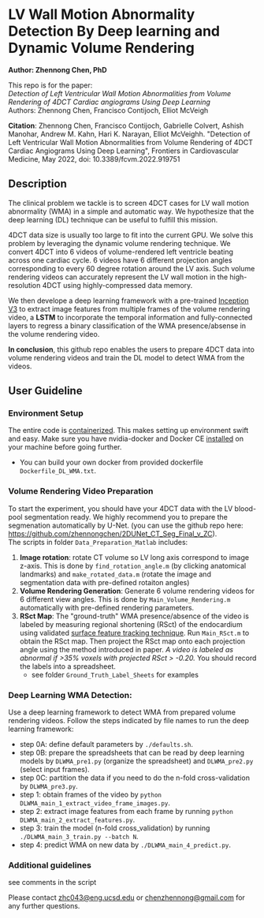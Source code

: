 # LV Wall Motion Abnormality Detection By Deep learning and Dynamic Volume Rendering
**Author: Zhennong Chen, PhD**<br />

This repo is for the paper: <br />
*Detection of Left Ventricular Wall Motion Abnormalities from Volume Rendering of 4DCT Cardiac angiograms Using Deep Learning* <br />
Authors: Zhennong Chen, Francisco Contijoch, Elliot McVeigh<br />

**Citation**: Zhennong Chen, Francisco Contijoch, Gabrielle Colvert, Ashish Manohar, Andrew M. Kahn, Hari K. Narayan, Elliot McVeighh. "Detection of Left Ventricular Wall Motion Abnormalities from Volume Rendering of 4DCT Cardiac Angiograms Using Deep Learning", Frontiers in Cardiovascular Medicine, May 2022, doi: 10.3389/fcvm.2022.919751


## Description
The clinical problem we tackle is to screen 4DCT cases for LV wall motion abnormality (WMA) in a simple and automatic way. We hypothesize that the deep learning (DL) technique can be useful to fulfill this mission. 

4DCT data size is usually too large to fit into the current GPU. We solve this problem by leveraging the dynamic volume rendering technique. We convert 4DCT into 6 videos of volume-rendered left ventricle beating across one cardiac cycle. 6 videos have 6 different projection angles corresponding to every 60 degree rotation around the LV axis. Such volume rendering videos can accurately represent the LV wall motion in the high-resolution 4DCT using highly-compressed data memory.

We then develope a deep learning framework with a pre-trained [Inception V3](https://www.tensorflow.org/api_docs/python/tf/keras/applications/inception_v3/InceptionV3) to extract image features from multiple frames of the volume rendering video, a **LSTM** to incorporate the temporal information and fully-connected layers to regress a binary classification of the WMA presence/absense in the volume rendering video.

**In conclusion**, this github repo enables the users to prepare 4DCT data into volume rendering videos and train the DL model to detect WMA from the videos.


## User Guideline
### Environment Setup
The entire code is [containerized](https://www.docker.com/resources/what-container). This makes setting up environment swift and easy. Make sure you have nvidia-docker and Docker CE [installed](https://docs.nvidia.com/datacenter/cloud-native/container-toolkit/install-guide.html#docker) on your machine before going further. <br />
- You can build your own docker from provided dockerfile ```Dockerfile_DL_WMA.txt```. 

### Volume Rendering Video Preparation
To start the experiment, you should have your 4DCT data with the LV blood-pool segmentation ready. We highly recommend you to prepare the segmenation automatically by U-Net. (you can use the github repo here: https://github.com/zhennongchen/2DUNet_CT_Seg_Final_v_ZC). <br />
The scripts in folder ```Data_Preparation_Matlab``` includes:
1. **Image rotation**: rotate CT volume so LV long axis correspond to image z-axis. This is done by ```find_rotation_angle.m``` (by clicking anatomical landmarks) and ```make_rotated_data.m``` (rotate the image and segmentation data with pre-defined rotaiton angles)
2. **Volume Rendering Generation**: Generate 6 volume rendering videos for 6 different view angles. This is done by ```Main_Volume_Rendering.m``` automatically with pre-defined rendering parameters.
3. **RSct Map**: The "ground-truth" WMA presence/absence of the video is labeled by measuring regional shortening (RSct) of the endocardium using validated [surface feature tracking technique](https://www.ahajournals.org/doi/full/10.1161/CIRCIMAGING.111.970061). Run ```Main_RSct.m``` to obtain the RSct map. Then project the RSct map onto each projection angle using the method introduced in paper. *A video is labeled as abnormal if >35% voxels with projected RSct > -0.20.* You should record the labels into a spreadsheet.
    - see folder ```Ground_Truth_Label_Sheets``` for examples


### Deep Learning WMA Detection:
Use a deep learning framework to detect WMA from prepared volume rendering videos. Follow the steps indicated by file names to run the deep learning framework:

- step 0A: define default parameters by ```./defaults.sh```.<br />
- step 0B: prepare the spreadsheets that can be read by deep learning models by  ```DLWMA_pre1.py``` (organize the spreadsheet) and ```DLWMA_pre2.py``` (select input frames).<br />
- step 0C: partition the data if you need to do the n-fold cross-validation by ```DLWMA_pre3.py```.<br />
- step 1: obtain frames of the video by ```python DLWMA_main_1_extract_video_frame_images.py```.<br />
- step 2: extract image features from each frame by running ```python DLWMA_main_2_extract_features.py```.<br />
- step 3: train the model (n-fold cross_validation) by running ```./DLWMA_main_3_train.py --batch N```.<br />
- step 4: predict WMA on new data by ```./DLWMA_main_4_predict.py```.<br />


### Additional guidelines
see comments in the script

Please contact zhc043@eng.ucsd.edu or chenzhennong@gmail.com for any further questions.
